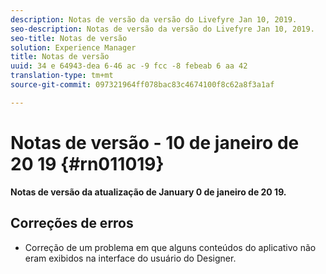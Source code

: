 ```yaml
---
description: Notas de versão da versão do Livefyre Jan 10, 2019.
seo-description: Notas de versão da versão do Livefyre Jan 10, 2019.
seo-title: Notas de versão
solution: Experience Manager
title: Notas de versão
uuid: 34 e 64943-dea 6-46 ac -9 fcc -8 febeab 6 aa 42
translation-type: tm+mt
source-git-commit: 097321964ff078bac83c4674100f8c62a8f3a1af

---
```



# Notas de versão - 10 de janeiro de 20 19 {#rn011019}

**Notas de versão da atualização de January 0 de janeiro de 20 19.**

## Correções de erros

* Correção de um problema em que alguns conteúdos do aplicativo não eram exibidos na interface do usuário do Designer.
